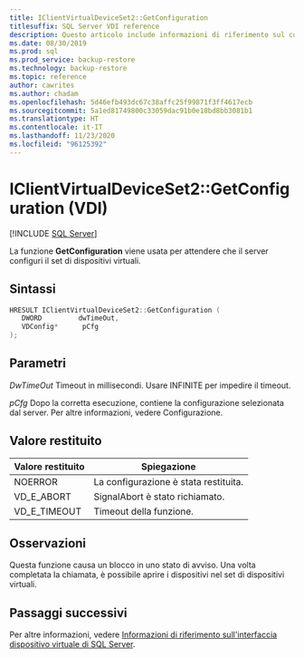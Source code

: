 ```yaml
---
title: IClientVirtualDeviceSet2::GetConfiguration
titlesuffix: SQL Server VDI reference
description: Questo articolo include informazioni di riferimento sul comando IClientVirtualDeviceSet2::GetConfiguration.
ms.date: 08/30/2019
ms.prod: sql
ms.prod_service: backup-restore
ms.technology: backup-restore
ms.topic: reference
author: cawrites
ms.author: chadam
ms.openlocfilehash: 5d46efb493dc67c38affc25f99871f3ff4617ecb
ms.sourcegitcommit: 5a1ed81749800c33059dac91b0e18bd8bb3081b1
ms.translationtype: HT
ms.contentlocale: it-IT
ms.lasthandoff: 11/23/2020
ms.locfileid: "96125392"
---
```

# <a name="iclientvirtualdeviceset2getconfiguration-vdi"></a>IClientVirtualDeviceSet2::GetConfiguration (VDI)

[!INCLUDE [SQL Server](../../../includes/applies-to-version/sqlserver.md)]

La funzione **GetConfiguration** viene usata per attendere che il server configuri il set di dispositivi virtuali.

## <a name="syntax"></a>Sintassi

```c
HRESULT IClientVirtualDeviceSet2::GetConfiguration (
   DWORD         dwTimeOut,
   VDConfig*      pCfg
);
```

## <a name="parameters"></a>Parametri

*DwTimeOut* Timeout in millisecondi. Usare INFINITE per impedire il timeout.

*pCfg* Dopo la corretta esecuzione, contiene la configurazione selezionata dal server. Per altre informazioni, vedere Configurazione.

## <a name="return-value"></a>Valore restituito

|Valore restituito | Spiegazione |
|---|---|
| NOERROR | La configurazione è stata restituita. |
| VD_E_ABORT | SignalAbort è stato richiamato. |
| VD_E_TIMEOUT | Timeout della funzione. |

## <a name="remarks"></a>Osservazioni

Questa funzione causa un blocco in uno stato di avviso. Una volta completata la chiamata, è possibile aprire i dispositivi nel set di dispositivi virtuali.

## <a name="next-steps"></a>Passaggi successivi

Per altre informazioni, vedere [Informazioni di riferimento sull'interfaccia dispositivo virtuale di SQL Server](reference-virtual-device-interface.md).